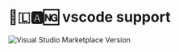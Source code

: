 # 🚀🇱🅰🆖 vscode support
![Visual Studio Marketplace Version](https://img.shields.io/visual-studio-marketplace/v/Flipez.rocket-lang-support?style=flat-square)